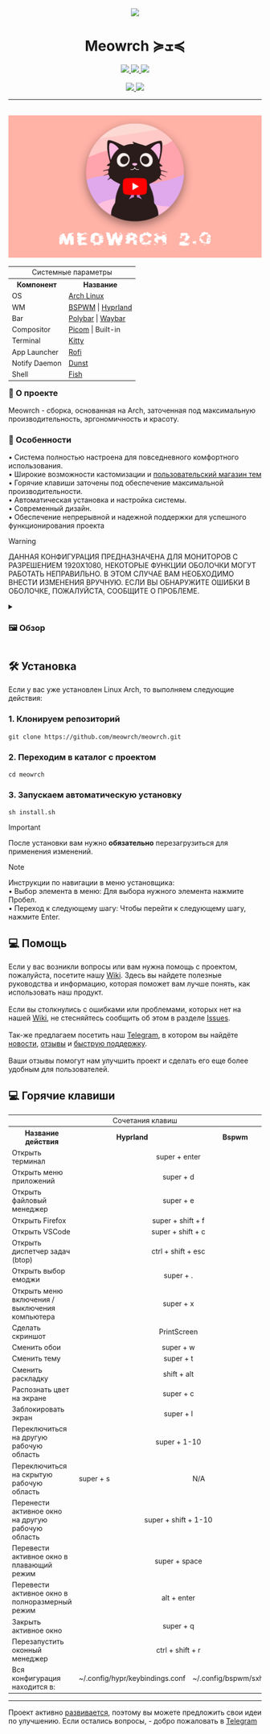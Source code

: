 
<div align="center">
	<img src=".meta/logo.png" width="300px">
	<h1> Meowrch ≽ܫ≼</h1>
	<a href="https://github.com/meowrch/meowrch/issues">
		<img src="https://img.shields.io/github/issues/meowrch/meowrch?color=ffb29b&labelColor=1C2325&style=for-the-badge">
	</a>
	<a href="https://github.com/meowrch/meowrch/stargazers">
		<img src="https://img.shields.io/github/stars/meowrch/meowrch?color=fab387&labelColor=1C2325&style=for-the-badge">
	</a>
	<a href="./LICENSE">
		<img src="https://img.shields.io/github/license/meowrch/meowrch?color=FCA2AA&labelColor=1C2325&style=for-the-badge">
	</a>
	<br>
	<br>
	<a href="./README.ru.md">
		<img src="https://img.shields.io/badge/README-RU-blue?color=cba6f7&labelColor=cba6f7&style=for-the-badge">
	</a>
	<a href="./README.md">
		<img src="https://img.shields.io/badge/README-ENG-blue?color=C9CBFF&labelColor=1C2325&style=for-the-badge">
	</a>
</div>

***

<br>
<a href="https://youtu.be/KdGPDF4p5CA"><img src=".meta/assets/video-preview-youtube.png"></a>

<!-- INFORMATION -->
<table align="right">
	<tr>
	    <td colspan="2" align="center">Системные параметры</td>
	</tr>
	<tr>
	    <th>Компонент</th>
	    <th>Название</th>
	</tr>
	<tr>
	    <td>OS</td>
	    <td><a href="https://archlinux.org/">Arch Linux</a></td>
	</tr>
	<tr>
	    <td>WM</td>
	    <td><a href="https://github.com/baskerville/bspwm">BSPWM</a> | <a href="https://hyprland.org/">Hyprland</a></td>
	</tr>
	<tr>
	    <td>Bar</td>
	    <td><a href="https://github.com/polybar/polybar">Polybar</a> | <a href="https://github.com/Alexays/Waybar">Waybar</a></td>
	</tr>
	<tr>
	    <td>Compositor</td>
	    <td><a href="https://github.com/yshui/picom">Picom</a> | Built-in</td>
	</tr>
	<tr>
	    <td>Terminal</td>
	    <td><a href="https://github.com/kovidgoyal/kitty">Kitty</a></td>
	</tr>
	<tr>
	    <td>App Launcher</td>
	    <td><a href="https://github.com/davatorium/rofi">Rofi</a></td>
	</tr>
	<tr>
	    <td>Notify Daemon</td>
	    <td><a href="https://github.com/dunst-project/dunst">Dunst</a></td>
	</tr>
	<tr>
	    <td>Shell</td>
	    <td><a href="https://github.com/fish-shell/fish-shell">Fish</a></td>
	</tr>
</table>
<div align="left">
	<h3> 📝 О проекте</h2> 
	<p>
	Meowrch - сборка, основанная на Arch, заточенная под максимальную производительность, эргономичность и красоту.
	</p>
	<h3>🚀 Особенности</h2>
	<p>
	• Система полностью настроена для повседневного комфортного использования.<br>
	• Широкие возможности кастомизации и <a href="https://github.com/meowrch/meowrch-themes">пользовательский магазин тем</a><br>
	• Горячие клавиши заточены под обеспечение максимальной производительности.<br>
	• Автоматическая установка и настройка системы. <br>
	• Современный дизайн. <br>
	• Обеспечение непрерывной и надежной поддержки для успешного функционирования проекта<br>
	</p>
</div>

> [!WARNING]
> ДАННАЯ КОНФИГУРАЦИЯ ПРЕДНАЗНАЧЕНА ДЛЯ МОНИТОРОВ С РАЗРЕШЕНИЕМ 1920X1080,
> НЕКОТОРЫЕ ФУНКЦИИ ОБОЛОЧКИ МОГУТ РАБОТАТЬ НЕПРАВИЛЬНО.
> В ЭТОМ СЛУЧАЕ ВАМ НЕОБХОДИМО ВНЕСТИ ИЗМЕНЕНИЯ ВРУЧНУЮ.
> ЕСЛИ ВЫ ОБНАРУЖИТЕ ОШИБКИ В ОБОЛОЧКЕ, ПОЖАЛУЙСТА, СООБЩИТЕ О ПРОБЛЕМЕ.

<!-- IMAGES -->
<details close> <summary><h3>🖼️ Обзор</h3></summary>
	<img src=".meta/assets/1.png">
	<img src=".meta/assets/2.png">
	<img src=".meta/assets/3.png">
	<img src=".meta/assets/4.png">
	<img src=".meta/assets/5.png">
	<img src=".meta/assets/6.png">
	<img src=".meta/assets/7.png">
</details>

<!-- INSTALLATION -->
## 🛠 Установка
Если у вас уже установлен Linux Arch, то выполняем следующие действия:
### 1. Клонируем репозиторий
```
git clone https://github.com/meowrch/meowrch.git
```
### 2. Переходим в каталог с проектом
```
cd meowrch
```
### 3. Запускаем автоматическую установку
```
sh install.sh
```

> [!important]
> После установки вам нужно **обязательно** перезагрузиться для применения изменений.


> [!note]
> Инструкции по навигации в меню установщика: \
> • Выбор элемента в меню: Для выбора нужного элемента нажмите Пробел. \
> • Переход к следующему шагу: Чтобы перейти к следующему шагу, нажмите Enter.

<h2>💻 Помощь</h2>
Если у вас возникли вопросы или вам нужна помощь с проектом, пожалуйста, посетите нашу <a href="https://github.com/meowrch/meowrch/wiki">Wiki</a>. Здесь вы найдете полезные руководства и информацию, которая поможет вам лучше понять, как использовать наш продукт.<br><br>
Если вы столкнулись с ошибками или проблемами, которых нет на нашей <a href="https://github.com/meowrch/meowrch/wiki">Wiki</a>, не стесняйтесь сообщить об этом в разделе <a href="https://github.com/meowrch/meowrch/issues">Issues</a>. 
<br><br>
Так-же предлагаем посетить наш <a href="https://t.me/meowrch">Telegram</a>, в котором вы найдёте <a href="https://t.me/meowrch/9">новости</a>, <a href="https://t.me/meowrch/22">отзывы</a> и <a href="https://t.me/meowrch/7">быструю поддержку</a>.
<br><br>
Ваши отзывы помогут нам улучшить проект и сделать его еще более удобным для пользователей.


<h2>💻 Горячие клавиши</h2>
<table align="center">
	<tr>
		<td colspan="3" align="center">Сочетания клавиш</td>
	</tr>
    <tr>
        <th>Название действия</th>
        <th>Hyprland</th>
		<th>Bspwm</th>
    </tr>
	<tr>
        <td>Открыть терминал</td>
		<td colspan="2" align="center">super + enter</td>
    </tr>
    <tr>
        <td>Открыть меню приложений</td>
		<td colspan="2" align="center">super + d</td>
    </tr>
	<tr>
        <td>Открыть файловый менеджер</td>
		<td colspan="2" align="center">super + e</td>
    </tr>
	<tr>
        <td>Открыть Firefox</td>
		<td colspan="2" align="center">super + shift + f</td>
    </tr>
	<tr>
        <td>Открыть VSCode</td>
		<td colspan="2" align="center">super + shift + c</td>
    </tr>
	<tr>
        <td>Открыть диспетчер задач (btop)</td>
		<td colspan="2" align="center">ctrl + shift + esc</td>
    </tr>
	<tr>
        <td>Открыть выбор емоджи</td>
		<td colspan="2" align="center">super + .</td>
    </tr>
    <tr>
        <td>Открыть меню включения / выключения компьютера</td>
		<td colspan="2" align="center">super + x</td>
    </tr>
	<tr>
        <td>Сделать скриншот</td>
		<td colspan="2" align="center">PrintScreen</td>
    </tr>
	<tr>
        <td>Сменить обои</td>
		<td colspan="2" align="center">super + w</td>
    </tr>
	<tr>
        <td>Сменить тему</td>
		<td colspan="2" align="center">super + t</td>
    </tr>
	<tr>
        <td>Сменить раскладку</td>
		<td colspan="2" align="center">shift + alt</td>
    </tr>
    <tr>
        <td>Распознать цвет на экране</td>
		<td colspan="2" align="center">super + c</td>
    </tr>
    <tr>
        <td>Заблокировать экран</td>
        <td colspan="2" align="center">super + l</td>
    </tr>
	<tr>
        <td>Переключиться на другую рабочую область</td>
		<td colspan="2" align="center">super + 1-10</td>
    </tr>
	<tr>
        <td>Переключиться на скрытую рабочую область</td>
		<td>super + s</td>
		<td>N/A</td>
    </tr>
    <tr>
        <td>Перенести активное окно на другую рабочую область</td>
		<td colspan="2" align="center">super + shift + 1-10</td>
    </tr>
    <tr>
        <td>Перевести активное окно в плавающий режим</td>
		<td colspan="2" align="center">super + space</td>
    </tr>
	<tr>
        <td>Перевести активное окно в полноразмерный режим</td>
		<td colspan="2" align="center">alt + enter</td>
    </tr>
    <tr>
        <td>Закрыть активное окно</td>
		<td colspan="2" align="center">super + q</td>
    </tr>
    <tr>
        <td>Перезапустить оконный менеджер</td>
		<td colspan="2" align="center">ctrl + shift + r</td>
    </tr>
	<tr>
		<td>Вся конфигурация находится в: </td>
		<td>~/.config/hypr/keybindings.conf</td>
		<td>~/.config/bspwm/sxhkdrc</td>
	</tr>
</table>

***

Проект активно <a href="https://github.com/meowrch/meowrch/projects">развивается</a>, поэтому вы можете предложить свои идеи по улучшению. 
Если остались вопросы, - добро пожаловать в <a href="https://t.me/meowrch">Telegram</a>
